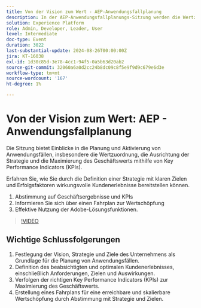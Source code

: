 ```yaml
---
title: Von der Vision zum Wert - AEP-Anwendungsfallplanung
description: In der AEP-Anwendungsfallplanungs-Sitzung werden die Wertzuordnung, die Strategieausrichtung und die Maximierung des Geschäftswerts mithilfe von KPIs behandelt. Sie hilft Unternehmen, ihre Ziele an den Geschäftsergebnissen auszurichten und Adobe-Lösungen für wirkungsvolle Kundenerlebnisse zu nutzen.
solution: Experience Platform
role: Admin, Developer, Leader, User
level: Intermediate
doc-type: Event
duration: 3022
last-substantial-update: 2024-08-26T00:00:00Z
jira: KT-16038
exl-id: 1d30c85d-3e78-4cc1-94f5-0a5b63d20ab2
source-git-commit: 32060a6a0d2cc24b8dc09c8f5e9f9d9c679e6d3e
workflow-type: tm+mt
source-wordcount: '167'
ht-degree: 1%

---
```


# Von der Vision zum Wert: AEP - Anwendungsfallplanung

Die Sitzung bietet Einblicke in die Planung und Aktivierung von Anwendungsfällen, insbesondere die Wertzuordnung, die Ausrichtung der Strategie und die Maximierung des Geschäftswerts mithilfe von Key Performance Indicators (KPIs).

Erfahren Sie, wie Sie durch die Definition einer Strategie mit klaren Zielen und Erfolgsfaktoren wirkungsvolle Kundenerlebnisse bereitstellen können.

1. Abstimmung auf Geschäftsergebnisse und KPIs
1. Informieren Sie sich über einen Fahrplan zur Wertschöpfung
1. Effektive Nutzung der Adobe-Lösungsfunktionen.

>[!VIDEO](https://video.tv.adobe.com/v/3433025/?learn=on)

## Wichtige Schlussfolgerungen

1. Festlegung der Vision, Strategie und Ziele des Unternehmens als Grundlage für die Planung von Anwendungsfällen.
1. Definition des beabsichtigten und optimalen Kundenerlebnisses, einschließlich Anforderungen, Zielen und Auswirkungen.
1. Verfolgen der richtigen Key Performance Indicators (KPIs) zur Maximierung des Geschäftswerts.
1. Erstellung eines Fahrplans für eine erreichbare und skalierbare Wertschöpfung durch Abstimmung mit Strategie und Zielen.
